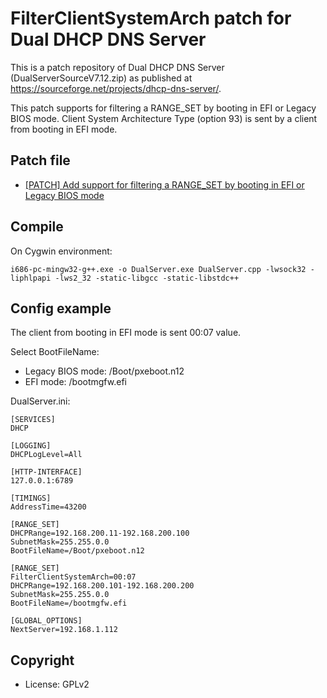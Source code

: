 # FilterClientSystemArch patch for Dual DHCP DNS Server

This is a patch repository of Dual DHCP DNS Server (DualServerSourceV7.12.zip) as published at https://sourceforge.net/projects/dhcp-dns-server/.

This patch supports for filtering a RANGE_SET by booting in EFI or Legacy BIOS mode. Client System Architecture Type (option 93) is sent by a client from booting in EFI mode.

## Patch file

- [[PATCH] Add support for filtering a RANGE_SET by booting in EFI or Legacy BIOS mode](https://github.com/jfut/dualserver-filter-arch-patch/commit/11ea6a58932b1f994b1ab45078a1f6bb4a5827c0.patch)

## Compile

On Cygwin environment:

    i686-pc-mingw32-g++.exe -o DualServer.exe DualServer.cpp -lwsock32 -liphlpapi -lws2_32 -static-libgcc -static-libstdc++

## Config example

The client from booting in EFI mode is sent 00:07 value.

Select BootFileName:

- Legacy BIOS mode: /Boot/pxeboot.n12
- EFI mode: /bootmgfw.efi

DualServer.ini:

```
[SERVICES]
DHCP

[LOGGING]
DHCPLogLevel=All

[HTTP-INTERFACE]
127.0.0.1:6789

[TIMINGS]
AddressTime=43200

[RANGE_SET]
DHCPRange=192.168.200.11-192.168.200.100
SubnetMask=255.255.0.0
BootFileName=/Boot/pxeboot.n12

[RANGE_SET]
FilterClientSystemArch=00:07
DHCPRange=192.168.200.101-192.168.200.200
SubnetMask=255.255.0.0
BootFileName=/bootmgfw.efi

[GLOBAL_OPTIONS]
NextServer=192.168.1.112
```

## Copyright

* License: GPLv2
